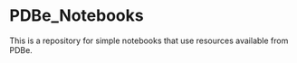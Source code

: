 # PDBe_Notebooks
 
This is a repository for simple notebooks that use resources available from PDBe.
